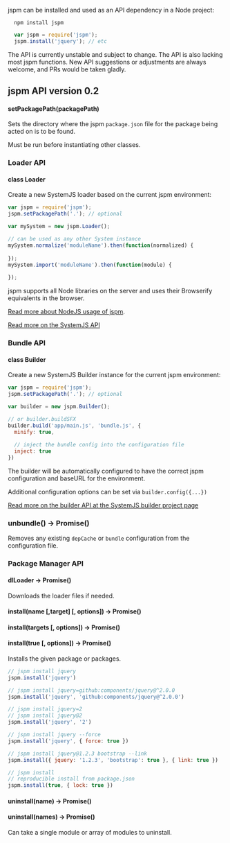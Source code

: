 jspm can be installed and used as an API dependency in a Node project:

```
  npm install jspm
```

```javascript
  var jspm = require('jspm');
  jspm.install('jquery'); // etc
```

The API is currently unstable and subject to change. The API is also lacking most jspm functions. New API suggestions or adjustments are always welcome, and PRs would be taken gladly.

## jspm API version 0.2

#### setPackagePath(packagePath)

Sets the directory where the jspm `package.json` file for the package being acted on is to be found.

Must be run before instantiating other classes.

### Loader API

#### class Loader

Create a new SystemJS loader based on the current jspm environment:

```javascript
var jspm = require('jspm');
jspm.setPackagePath('.'); // optional

var mySystem = new jspm.Loader();

// can be used as any other System instance
mySystem.normalize('moduleName').then(function(normalized) {
  
});
mySystem.import('moduleName').then(function(module) {
  
});
```

jspm supports all Node libraries on the server and uses their Browserify equivalents in the browser.

[Read more about NodeJS usage of jspm](docs/nodejs-usage.md).

[Read more on the SystemJS API](https://github.com/systemjs/systemjs/blob/master/docs/system-api.md)

### Bundle API

#### class Builder

Create a new SystemJS Builder instance for the current jspm environment:

```javascript
var jspm = require('jspm');
jspm.setPackagePath('.'); // optional

var builder = new jspm.Builder();

// or builder.buildSFX
builder.build('app/main.js', 'bundle.js', {
  minify: true,
  
  // inject the bundle config into the configuration file
  inject: true
})
```

The builder will be automatically configured to have the correct jspm configuration and baseURL for the environment.

Additional configuration options can be set via `builder.config({...})`

[Read more on the builder API at the SystemJS builder project page](https://github.com/systemjs/builder)

### unbundle() -> Promise()

Removes any existing `depCache` or `bundle` configuration from the configuration file.

### Package Manager API

#### dlLoader -> Promise()

Downloads the loader files if needed.

#### install(name [,target] [, options]) -> Promise()
#### install(targets [, options]) -> Promise()
#### install(true [, options]) -> Promise()

Installs the given package or packages.

```javascript
// jspm install jquery
jspm.install('jquery')

// jspm install jquery=github:components/jquery@^2.0.0
jspm.install('jquery', 'github:components/jquery@^2.0.0')

// jspm install jquery=2
// jspm install jquery@2
jspm.install('jquery', '2')

// jspm install jquery --force
jspm.install('jquery', { force: true })

// jspm install jquery@1.2.3 bootstrap --link
jspm.install({ jquery: '1.2.3', 'bootstrap': true }, { link: true })

// jspm install
// reproducible install from package.json
jspm.install(true, { lock: true })
```

#### uninstall(name) -> Promise()
#### uninstall(names) -> Promise()

Can take a single module or array of modules to uninstall.


